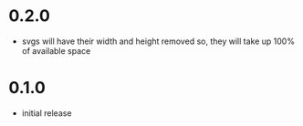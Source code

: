 # 0.2.0
- svgs will have their width and height removed so, they will take up 100% of available space

# 0.1.0
- initial release
